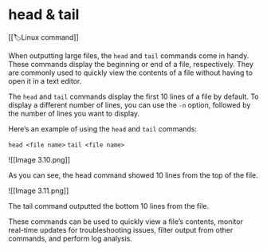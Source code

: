
# head & tail

[[🏷️Linux command]]

When outputting large files, the `head` and `tail` commands come in handy. These commands display the beginning or end of a file, respectively. They are commonly used to quickly view the contents of a file without having to open it in a text editor.

The `head` and `tail` commands display the first 10 lines of a file by default. To display a different number of lines, you can use the `-n` option, followed by the number of lines you want to display.

Here’s an example of using the `head` and `tail` commands:

`head <file name>`
`tail <file name>`

![[Image 3.10.png]]

As you can see, the head command showed 10 lines from the top of the file.

![[Image 3.11.png]]

The tail command outputted the bottom 10 lines from the file.

These commands can be used to quickly view a file’s contents, monitor real-time updates for troubleshooting issues, filter output from other commands, and perform log analysis.